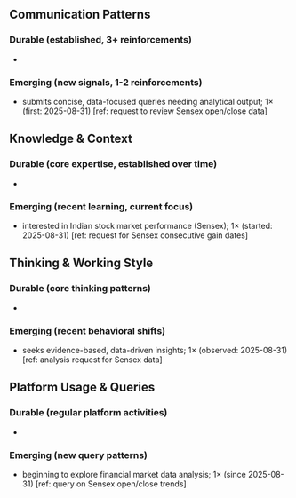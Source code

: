 ## Communication Patterns
### Durable (established, 3+ reinforcements)
- 

### Emerging (new signals, 1-2 reinforcements)
- submits concise, data-focused queries needing analytical output; 1× (first: 2025-08-31) [ref: request to review Sensex open/close data]

## Knowledge & Context
### Durable (core expertise, established over time)
- 

### Emerging (recent learning, current focus)
- interested in Indian stock market performance (Sensex); 1× (started: 2025-08-31) [ref: request for Sensex consecutive gain dates]

## Thinking & Working Style
### Durable (core thinking patterns)
- 

### Emerging (recent behavioral shifts)
- seeks evidence-based, data-driven insights; 1× (observed: 2025-08-31) [ref: analysis request for Sensex data]

## Platform Usage & Queries
### Durable (regular platform activities)
- 

### Emerging (new query patterns)
- beginning to explore financial market data analysis; 1× (since 2025-08-31) [ref: query on Sensex open/close trends]